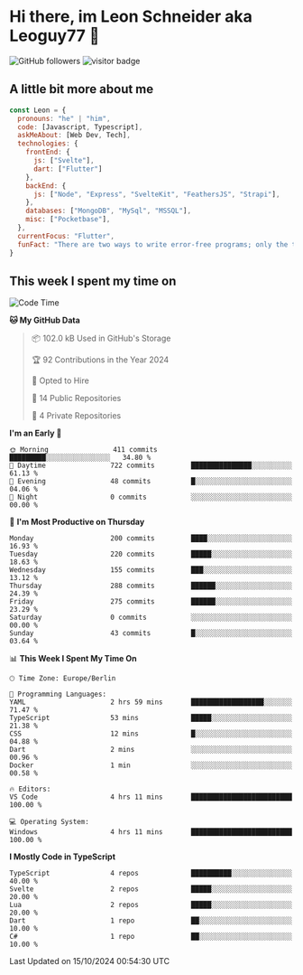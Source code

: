 # Hi there, im Leon Schneider aka Leoguy77 👋

![GitHub followers](https://img.shields.io/github/followers/leoguy77.svg?style=social&label=Followers) ![visitor badge](https://vbr.nathanchung.dev/badge?page_id=Leoguy77)

## A little bit more about me

```javascript
const Leon = {
  pronouns: "he" | "him",
  code: [Javascript, Typescript],
  askMeAbout: [Web Dev, Tech],
  technologies: {
    frontEnd: {
      js: ["Svelte"],
      dart: ["Flutter"]
    },
    backEnd: {
      js: ["Node", "Express", "SvelteKit", "FeathersJS", "Strapi"],
    },
    databases: ["MongoDB", "MySql", "MSSQL"],
    misc: ["Pocketbase"],
  },
  currentFocus: "Flutter",
  funFact: "There are two ways to write error-free programs; only the third one works"
}
```

## This week I spent my time on

<!--START_SECTION:waka-->
![Code Time](http://img.shields.io/badge/Code%20Time-216%20hrs%2019%20mins-blue)

**🐱 My GitHub Data** 

> 📦 102.0 kB Used in GitHub's Storage 
 > 
> 🏆 92 Contributions in the Year 2024
 > 
> 💼 Opted to Hire
 > 
> 📜 14 Public Repositories 
 > 
> 🔑 4 Private Repositories 
 > 
**I'm an Early 🐤** 

```text
🌞 Morning                411 commits         █████████░░░░░░░░░░░░░░░░   34.80 % 
🌆 Daytime                722 commits         ███████████████░░░░░░░░░░   61.13 % 
🌃 Evening                48 commits          █░░░░░░░░░░░░░░░░░░░░░░░░   04.06 % 
🌙 Night                  0 commits           ░░░░░░░░░░░░░░░░░░░░░░░░░   00.00 % 
```
📅 **I'm Most Productive on Thursday** 

```text
Monday                   200 commits         ████░░░░░░░░░░░░░░░░░░░░░   16.93 % 
Tuesday                  220 commits         █████░░░░░░░░░░░░░░░░░░░░   18.63 % 
Wednesday                155 commits         ███░░░░░░░░░░░░░░░░░░░░░░   13.12 % 
Thursday                 288 commits         ██████░░░░░░░░░░░░░░░░░░░   24.39 % 
Friday                   275 commits         ██████░░░░░░░░░░░░░░░░░░░   23.29 % 
Saturday                 0 commits           ░░░░░░░░░░░░░░░░░░░░░░░░░   00.00 % 
Sunday                   43 commits          █░░░░░░░░░░░░░░░░░░░░░░░░   03.64 % 
```


📊 **This Week I Spent My Time On** 

```text
🕑︎ Time Zone: Europe/Berlin

💬 Programming Languages: 
YAML                     2 hrs 59 mins       ██████████████████░░░░░░░   71.47 % 
TypeScript               53 mins             █████░░░░░░░░░░░░░░░░░░░░   21.38 % 
CSS                      12 mins             █░░░░░░░░░░░░░░░░░░░░░░░░   04.88 % 
Dart                     2 mins              ░░░░░░░░░░░░░░░░░░░░░░░░░   00.96 % 
Docker                   1 min               ░░░░░░░░░░░░░░░░░░░░░░░░░   00.58 % 

🔥 Editors: 
VS Code                  4 hrs 11 mins       █████████████████████████   100.00 % 

💻 Operating System: 
Windows                  4 hrs 11 mins       █████████████████████████   100.00 % 
```

**I Mostly Code in TypeScript** 

```text
TypeScript               4 repos             ██████████░░░░░░░░░░░░░░░   40.00 % 
Svelte                   2 repos             █████░░░░░░░░░░░░░░░░░░░░   20.00 % 
Lua                      2 repos             █████░░░░░░░░░░░░░░░░░░░░   20.00 % 
Dart                     1 repo              ██░░░░░░░░░░░░░░░░░░░░░░░   10.00 % 
C#                       1 repo              ██░░░░░░░░░░░░░░░░░░░░░░░   10.00 % 
```




 Last Updated on 15/10/2024 00:54:30 UTC
<!--END_SECTION:waka-->
